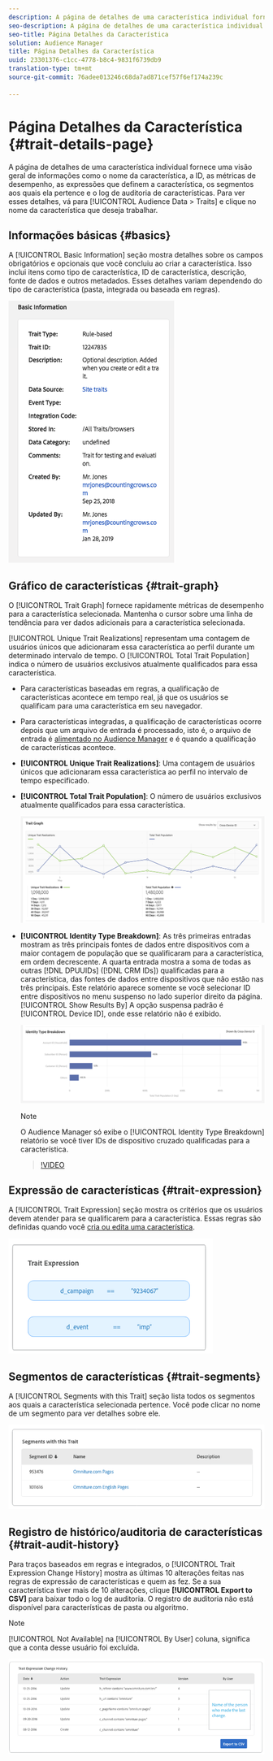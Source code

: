 ```yaml
---
description: A página de detalhes de uma característica individual fornece uma visão geral de informações como o nome da característica, a ID, as métricas de desempenho, as expressões que definem a característica, os segmentos aos quais ela pertence e o log de auditoria de características. Para visualizar esses detalhes, vá para Dados de público-alvo > Características e clique no nome da característica com a qual deseja trabalhar.
seo-description: A página de detalhes de uma característica individual fornece uma visão geral de informações como o nome da característica, a ID, as métricas de desempenho, as expressões que definem a característica, os segmentos aos quais ela pertence e o log de auditoria de características. Para visualizar esses detalhes, vá para Dados de público-alvo > Características e clique no nome da característica com a qual deseja trabalhar.
seo-title: Página Detalhes da Característica
solution: Audience Manager
title: Página Detalhes da Característica
uuid: 23301376-c1cc-4778-b8c4-9831f6739db9
translation-type: tm+mt
source-git-commit: 76adee013246c68da7ad871cef57f6ef174a239c

---
```



# Página Detalhes da Característica {#trait-details-page}

A página de detalhes de uma característica individual fornece uma visão geral de informações como o nome da característica, a ID, as métricas de desempenho, as expressões que definem a característica, os segmentos aos quais ela pertence e o log de auditoria de características. Para ver esses detalhes, vá para [!UICONTROL Audience Data > Traits] e clique no nome da característica que deseja trabalhar.

## Informações básicas {#basics}

A [!UICONTROL Basic Information] seção mostra detalhes sobre os campos obrigatórios e opcionais que você concluiu ao criar a característica. Isso inclui itens como tipo de característica, ID de característica, descrição, fonte de dados e outros metadados. Esses detalhes variam dependendo do tipo de característica (pasta, integrada ou baseada em regras).

![](assets/basicInfo.png)

## Gráfico de características {#trait-graph}

O [!UICONTROL Trait Graph] fornece rapidamente métricas de desempenho para a característica selecionada. Mantenha o cursor sobre uma linha de tendência para ver dados adicionais para a característica selecionada.

[!UICONTROL Unique Trait Realizations] representam uma contagem de usuários únicos que adicionaram essa característica ao perfil durante um determinado intervalo de tempo. O [!UICONTROL Total Trait Population] indica o número de usuários exclusivos atualmente qualificados para essa característica.

* Para características baseadas em regras, a qualificação de características acontece em tempo real, já que os usuários se qualificam para uma característica em seu navegador.
* Para características integradas, a qualificação de características ocorre depois que um arquivo de entrada é processado, isto é, o arquivo de entrada é [alimentado no Audience Manager](../../faq/faq-inbound-data-ingestion.md) e é quando a qualificação de características acontece.
* **[!UICONTROL Unique Trait Realizations]**: Uma contagem de usuários únicos que adicionaram essa característica ao perfil no intervalo de tempo especificado.
* **[!UICONTROL Total Trait Population]**: O número de usuários exclusivos atualmente qualificados para essa característica.

   ![traço gráfico](assets/trait-summary.png)

* **[!UICONTROL Identity Type Breakdown]**: As três primeiras entradas mostram as três principais fontes de dados entre dispositivos com a maior contagem de população que se qualificaram para a característica, em ordem decrescente. A quarta entrada mostra a soma de todas as outras [!DNL DPUUIDs] ([!DNL CRM IDs]) qualificadas para a característica, das fontes de dados entre dispositivos que não estão nas três principais. Este relatório aparece somente se você selecionar ID entre dispositivos no menu suspenso no lado superior direito da página. [!UICONTROL Show Results By] A opção suspensa padrão é [!UICONTROL Device ID], onde esse relatório não é exibido.

   ![traço gráfico](assets/trait-identity.png)
   > [!NOTE]
   > O Audience Manager só exibe o [!UICONTROL Identity Type Breakdown] relatório se você tiver IDs de dispositivo cruzado qualificadas para a característica.

   >[!VIDEO](https://video.tv.adobe.com/v/27977/?captions=por_br)

## Expressão de características {#trait-expression}

A [!UICONTROL Trait Expression] seção mostra os critérios que os usuários devem atender para se qualificarem para a característica. Essas regras são definidas quando você [cria ou edita uma característica](../../features/traits/about-trait-builder.md).

![](assets/traitExpression.png)

## Segmentos de características {#trait-segments}

A [!UICONTROL Segments with this Trait] seção lista todos os segmentos aos quais a característica selecionada pertence. Você pode clicar no nome de um segmento para ver detalhes sobre ele.

![](assets/traitSegments.png)

## Registro de histórico/auditoria de características {#trait-audit-history}

Para traços baseados em regras e integrados, o [!UICONTROL Trait Expression Change History] mostra as últimas 10 alterações feitas nas regras de expressão de características e quem as fez. Se a sua característica tiver mais de 10 alterações, clique **[!UICONTROL Export to CSV]** para baixar todo o log de auditoria. O registro de auditoria não está disponível para características de pasta ou algoritmo.

>[!NOTE]
>
>[!UICONTROL Not Available] na [!UICONTROL By User] coluna, significa que a conta desse usuário foi excluída.

![](assets/traitHistory.png)